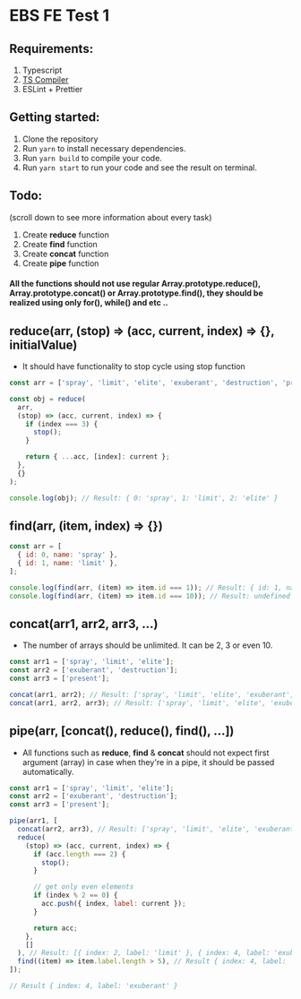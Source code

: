 # EBS FE Test 1

## Requirements:

1. Typescript
2. [TS Compiler](https://www.typescriptlang.org/docs/handbook/compiler-options.html)
3. ESLint + Prettier

## Getting started:

1. Clone the repository
2. Run `yarn` to install necessary dependencies.
3. Run `yarn build` to compile your code.
4. Run `yarn start` to run your code and see the result on terminal.

## Todo:

(scroll down to see more information about every task)

1. Create **reduce** function
2. Create **find** function
3. Create **concat** function
4. Create **pipe** function

#### All the functions should not use regular Array.prototype.reduce(), Array.prototype.concat() or Array.prototype.find(), they should be realized using only for(), while() and etc ..

## reduce(arr, (stop) => (acc, current, index) => {}, initialValue)

- It should have functionality to stop cycle using stop function

```js
const arr = ['spray', 'limit', 'elite', 'exuberant', 'destruction', 'present'];

const obj = reduce(
  arr,
  (stop) => (acc, current, index) => {
    if (index === 3) {
      stop();
    }

    return { ...acc, [index]: current };
  },
  {}
);

console.log(obj); // Result: { 0: 'spray', 1: 'limit', 2: 'elite' }
```

## find(arr, (item, index) => {})

```js
const arr = [
  { id: 0, name: 'spray' },
  { id: 1, name: 'limit' },
];

console.log(find(arr, (item) => item.id === 1)); // Result: { id: 1, name: 'limit' }
console.log(find(arr, (item) => item.id === 10)); // Result: undefined
```

## concat(arr1, arr2, arr3, ...)

- The number of arrays should be unlimited. It can be 2, 3 or even 10.

```js
const arr1 = ['spray', 'limit', 'elite'];
const arr2 = ['exuberant', 'destruction'];
const arr3 = ['present'];

concat(arr1, arr2); // Result: ['spray', 'limit', 'elite', 'exuberant', 'destruction']
concat(arr1, arr2, arr3); // Result: ['spray', 'limit', 'elite', 'exuberant', 'destruction', 'present']
```

## pipe(arr, [concat(), reduce(), find(), ...])

- All functions such as **reduce**, **find** & **concat** should not expect first argument (array) in case when they're in a pipe, it should be passed automatically.

```js
const arr1 = ['spray', 'limit', 'elite'];
const arr2 = ['exuberant', 'destruction'];
const arr3 = ['present'];

pipe(arr1, [
  concat(arr2, arr3), // Result: ['spray', 'limit', 'elite', 'exuberant', 'destruction', 'present']
  reduce(
    (stop) => (acc, current, index) => {
      if (acc.length === 2) {
        stop();
      }

      // get only even elements
      if (index % 2 == 0) {
        acc.push({ index, label: current });
      }

      return acc;
    },
    []
  ), // Result: [{ index: 2, label: 'limit' }, { index: 4, label: 'exuberant' }]
  find((item) => item.label.length > 5), // Result { index: 4, label: 'exuberant' }
]);

// Result { index: 4, label: 'exuberant' }
```
